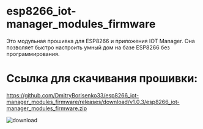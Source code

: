 # esp8266_iot-manager_modules_firmware
Это модульная прошивка для ESP8266 и приложения IOT Manager. Она позволяет быстро настроить умный дом на базе ESP8266 без программирования.

# Ссылка для скачивания прошивки:
https://github.com/DmitryBorisenko33/esp8266_iot-manager_modules_firmware/releases/download/v1.0.3/esp8266_iot-manager_modules_firmware.zip

![download](https://github.com/DmitryBorisenko33/esp8266_iot-manager_modules_firmware/blob/master/data/tutorial/settings1.png)


